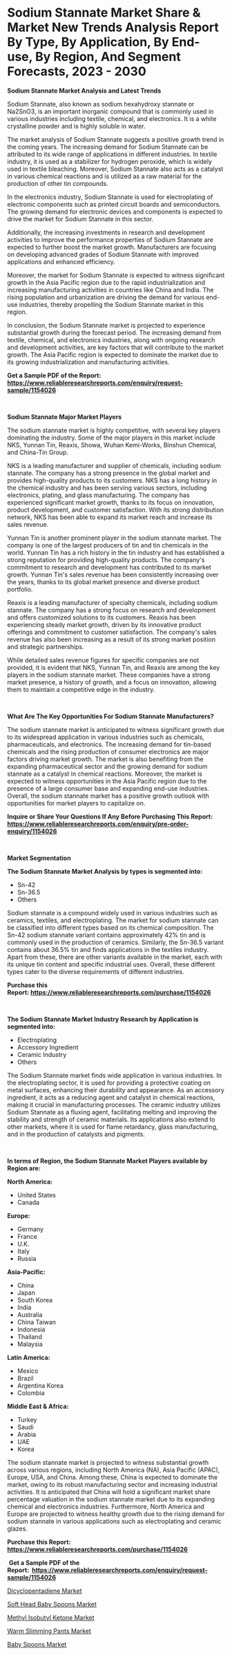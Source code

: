 <p><h1>Sodium Stannate Market Share & Market New Trends Analysis Report By Type, By Application, By End-use, By Region, And Segment Forecasts, 2023 - 2030</h1></p><p><strong>Sodium Stannate Market Analysis and Latest Trends</strong></p>
<p><p>Sodium Stannate, also known as sodium hexahydroxy stannate or Na2SnO3, is an important inorganic compound that is commonly used in various industries including textile, chemical, and electronics. It is a white crystalline powder and is highly soluble in water.</p><p>The market analysis of Sodium Stannate suggests a positive growth trend in the coming years. The increasing demand for Sodium Stannate can be attributed to its wide range of applications in different industries. In textile industry, it is used as a stabilizer for hydrogen peroxide, which is widely used in textile bleaching. Moreover, Sodium Stannate also acts as a catalyst in various chemical reactions and is utilized as a raw material for the production of other tin compounds.</p><p>In the electronics industry, Sodium Stannate is used for electroplating of electronic components such as printed circuit boards and semiconductors. The growing demand for electronic devices and components is expected to drive the market for Sodium Stannate in this sector.</p><p>Additionally, the increasing investments in research and development activities to improve the performance properties of Sodium Stannate are expected to further boost the market growth. Manufacturers are focusing on developing advanced grades of Sodium Stannate with improved applications and enhanced efficiency.</p><p>Moreover, the market for Sodium Stannate is expected to witness significant growth in the Asia Pacific region due to the rapid industrialization and increasing manufacturing activities in countries like China and India. The rising population and urbanization are driving the demand for various end-use industries, thereby propelling the Sodium Stannate market in this region.</p><p>In conclusion, the Sodium Stannate market is projected to experience substantial growth during the forecast period. The increasing demand from textile, chemical, and electronics industries, along with ongoing research and development activities, are key factors that will contribute to the market growth. The Asia Pacific region is expected to dominate the market due to its growing industrialization and manufacturing activities.</p></p>
<p><strong>Get a Sample PDF of the Report:&nbsp; <a href="https://www.reliableresearchreports.com/enquiry/request-sample/1154026">https://www.reliableresearchreports.com/enquiry/request-sample/1154026</a></strong></p>
<p>&nbsp;</p>
<p><strong>Sodium Stannate Major Market Players</strong></p>
<p><p>The sodium stannate market is highly competitive, with several key players dominating the industry. Some of the major players in this market include NKS, Yunnan Tin, Reaxis, Showa, Wuhan Kemi-Works, Binshun Chemical, and China-Tin Group.</p><p>NKS is a leading manufacturer and supplier of chemicals, including sodium stannate. The company has a strong presence in the global market and provides high-quality products to its customers. NKS has a long history in the chemical industry and has been serving various sectors, including electronics, plating, and glass manufacturing. The company has experienced significant market growth, thanks to its focus on innovation, product development, and customer satisfaction. With its strong distribution network, NKS has been able to expand its market reach and increase its sales revenue.</p><p>Yunnan Tin is another prominent player in the sodium stannate market. The company is one of the largest producers of tin and tin chemicals in the world. Yunnan Tin has a rich history in the tin industry and has established a strong reputation for providing high-quality products. The company's commitment to research and development has contributed to its market growth. Yunnan Tin's sales revenue has been consistently increasing over the years, thanks to its global market presence and diverse product portfolio.</p><p>Reaxis is a leading manufacturer of specialty chemicals, including sodium stannate. The company has a strong focus on research and development and offers customized solutions to its customers. Reaxis has been experiencing steady market growth, driven by its innovative product offerings and commitment to customer satisfaction. The company's sales revenue has also been increasing as a result of its strong market position and strategic partnerships.</p><p>While detailed sales revenue figures for specific companies are not provided, it is evident that NKS, Yunnan Tin, and Reaxis are among the key players in the sodium stannate market. These companies have a strong market presence, a history of growth, and a focus on innovation, allowing them to maintain a competitive edge in the industry.</p></p>
<p>&nbsp;</p>
<p><strong>What Are The Key Opportunities For Sodium Stannate Manufacturers?</strong></p>
<p><p>The sodium stannate market is anticipated to witness significant growth due to its widespread application in various industries such as chemicals, pharmaceuticals, and electronics. The increasing demand for tin-based chemicals and the rising production of consumer electronics are major factors driving market growth. The market is also benefiting from the expanding pharmaceutical sector and the growing demand for sodium stannate as a catalyst in chemical reactions. Moreover, the market is expected to witness opportunities in the Asia Pacific region due to the presence of a large consumer base and expanding end-use industries. Overall, the sodium stannate market has a positive growth outlook with opportunities for market players to capitalize on.</p></p>
<p><strong>Inquire or Share Your Questions If Any Before Purchasing This Report: <a href="https://www.reliableresearchreports.com/enquiry/pre-order-enquiry/1154026">https://www.reliableresearchreports.com/enquiry/pre-order-enquiry/1154026</a></strong></p>
<p>&nbsp;</p>
<p><strong>Market Segmentation</strong></p>
<p><strong>The Sodium Stannate Market Analysis by types is segmented into:</strong></p>
<p><ul><li>Sn-42</li><li>Sn-36.5</li><li>Others</li></ul></p>
<p><p>Sodium stannate is a compound widely used in various industries such as ceramics, textiles, and electroplating. The market for sodium stannate can be classified into different types based on its chemical composition. The Sn-42 sodium stannate variant contains approximately 42% tin and is commonly used in the production of ceramics. Similarly, the Sn-36.5 variant contains about 36.5% tin and finds applications in the textiles industry. Apart from these, there are other variants available in the market, each with its unique tin content and specific industrial uses. Overall, these different types cater to the diverse requirements of different industries.</p></p>
<p><strong>Purchase this Report:&nbsp;<a href="https://www.reliableresearchreports.com/purchase/1154026">https://www.reliableresearchreports.com/purchase/1154026</a></strong></p>
<p>&nbsp;</p>
<p><strong>The Sodium Stannate Market Industry Research by Application is segmented into:</strong></p>
<p><ul><li>Electroplating</li><li>Accessory Ingredient</li><li>Ceramic Industry</li><li>Others</li></ul></p>
<p><p>The Sodium Stannate market finds wide application in various industries. In the electroplating sector, it is used for providing a protective coating on metal surfaces, enhancing their durability and appearance. As an accessory ingredient, it acts as a reducing agent and catalyst in chemical reactions, making it crucial in manufacturing processes. The ceramic industry utilizes Sodium Stannate as a fluxing agent, facilitating melting and improving the stability and strength of ceramic materials. Its applications also extend to other markets, where it is used for flame retardancy, glass manufacturing, and in the production of catalysts and pigments.</p></p>
<p>&nbsp;</p>
<p><strong>In terms of Region, the Sodium Stannate Market Players available by Region are:</strong></p>
<p>
    <p> <strong> North America: </strong>
        <ul>
            <li>United States</li>
            <li>Canada</li>
        </ul>
        </p> 
    <p> <strong> Europe: </strong>
        <ul>
            <li>Germany</li>
            <li>France</li>
            <li>U.K.</li>
            <li>Italy</li>
            <li>Russia</li>
        </ul>
        </p> 
    <p> <strong> Asia-Pacific: </strong>
        <ul>
            <li>China</li>
            <li>Japan</li>
            <li>South Korea</li>
            <li>India</li>
            <li>Australia</li>
            <li>China Taiwan</li>
            <li>Indonesia</li>
            <li>Thailand</li>
            <li>Malaysia</li>
        </ul>
        </p> 
    <p> <strong> Latin America: </strong>
        <ul>
            <li>Mexico</li>
            <li>Brazil</li>
            <li>Argentina Korea</li>
            <li>Colombia</li>
        </ul>
        </p> 
    <p> <strong> Middle East & Africa: </strong>
        <ul>
            <li>Turkey</li>
            <li>Saudi</li>
            <li>Arabia</li>
            <li>UAE</li>
            <li>Korea</li>
        </ul>
    </p>
    </p>
<p><p>The sodium stannate market is projected to witness substantial growth across various regions, including North America (NA), Asia Pacific (APAC), Europe, USA, and China. Among these, China is expected to dominate the market, owing to its robust manufacturing sector and increasing industrial activities. It is anticipated that China will hold a significant market share percentage valuation in the sodium stannate market due to its expanding chemical and electronics industries. Furthermore, North America and Europe are projected to witness healthy growth due to the rising demand for sodium stannate in various applications such as electroplating and ceramic glazes.</p></p>
<p><strong>Purchase this Report: <a href="https://www.reliableresearchreports.com/purchase/1154026">https://www.reliableresearchreports.com/purchase/1154026</a></strong></p>
<p>&nbsp;<strong>Get a Sample PDF of the Report:&nbsp;&nbsp;<a href="https://www.reliableresearchreports.com/enquiry/request-sample/1154026">https://www.reliableresearchreports.com/enquiry/request-sample/1154026</a></strong></p>
<p><strong></strong></p>
<p><p><a href="https://github.com/rahu1505/Market-Research-Report-List-1/blob/main/dicyclopentadiene-market.md">Dicyclopentadiene Market</a></p><p><a href="https://medium.com/@verladurgan/soft-head-baby-spoons-market-size-market-outlook-and-market-forecast-2023-to-2030-b9ac844c7006">Soft Head Baby Spoons Market</a></p><p><a href="https://github.com/rahu1502/Market-Research-Report-List-1/blob/main/methyl-isobutyl-ketone-market.md">Methyl Isobutyl Ketone Market</a></p><p><a href="https://medium.com/@hunterwyman1984/analyzing-warm-slimming-pants-market-global-industry-perspective-and-forecast-2023-to-2030-59d50287b92a">Warm Slimming Pants Market</a></p><p><a href="https://medium.com/@elsahermann/baby-spoons-market-trends-forecast-and-competitive-analysis-to-2030-323449a0395d">Baby Spoons Market</a></p></p>